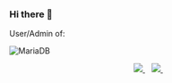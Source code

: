 ### Hi there 👋

User/Admin of:

![MariaDB](https://img.shields.io/badge/MariaDB-003545?style=for-the-badge&logo=mariadb&logoColor=white)

<p align='center'>
  
  <a href="https://www.linkedin.com/in/diegorianopachon/">
    <img src="https://img.shields.io/badge/linkedin-%230077B5.svg?style=for-the-badge&logo=linkedin&logoColor=white" />
  </a>&nbsp;&nbsp;
  <a href="https://www.youtube.com/channel/UC1bBBV860wsUfA5bhp6nQgg">
    <img src="https://img.shields.io/badge/YouTube-FF0000?style=for-the-badge&logo=youtube&logoColor=white" />        
  </a>&nbsp;&nbsp;
  
</p>
